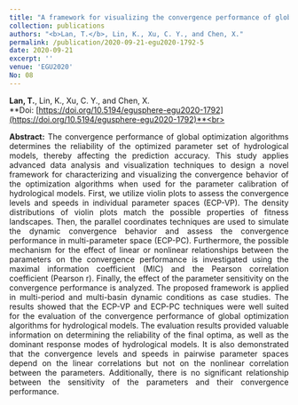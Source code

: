 ```yaml
---
title: "A framework for visualizing the convergence performance of global optimization algorithms for hydrological models"
collection: publications
authors: "<b>Lan, T.</b>, Lin, K., Xu, C. Y., and Chen, X."
permalink: /publication/2020-09-21-egu2020-1792-5
date: 2020-09-21
excerpt: ''
venue: 'EGU2020'
No: 08
---
```

**Lan, T.**, Lin, K., Xu, C. Y., and Chen, X.<br>
**Doi: [https://doi.org/10.5194/egusphere-egu2020-1792](https://doi.org/10.5194/egusphere-egu2020-1792)**<br>
 <p style="text-align:justify; text-justify:inter-ideograph;">
<b>Abstract:</b> The convergence performance of global optimization algorithms determines the reliability of the optimized parameter set of hydrological models, thereby affecting the prediction accuracy. This study applies advanced data analysis and visualization techniques to design a novel framework for characterizing and visualizing the convergence behavior of the optimization algorithms when used for the parameter calibration of hydrological models. First, we utilize violin plots to assess the convergence levels and speeds in individual parameter spaces (ECP-VP). The density distributions of violin plots match the possible properties of fitness landscapes. Then, the parallel coordinates techniques are used to simulate the dynamic convergence behavior and assess the convergence performance in multi-parameter space (ECP-PC). Furthermore, the possible mechanism for the effect of linear or nonlinear relationships between the parameters on the convergence performance is investigated using the maximal information coefficient (MIC) and the Pearson correlation coefficient (Pearson r). Finally, the effect of the parameter sensitivity on the convergence performance is analyzed. The proposed framework is applied in multi-period and multi-basin dynamic conditions as case studies. The results showed that the ECP-VP and ECP-PC techniques were well suited for the evaluation of the convergence performance of global optimization algorithms for hydrological models. The evaluation results provided valuable information on determining the reliability of the final optima, as well as the dominant response modes of hydrological models. It is also demonstrated that the convergence levels and speeds in pairwise parameter spaces depend on the linear correlations but not on the nonlinear correlation between the parameters. Additionally, there is no significant relationship between the sensitivity of the parameters and their convergence performance.<br>